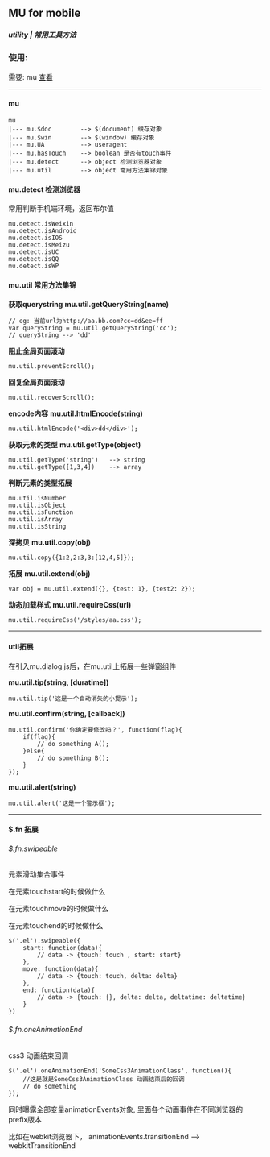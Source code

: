 ## MU for mobile

##### utility | 常用工具方法

### 使用:

需要: mu [查看](https://github.com/Roeis/MU/tree/master/dist)

-------------------------------

#### mu
    
    mu
    |--- mu.$doc        --> $(document) 缓存对象
    |--- mu.$win        --> $(window) 缓存对象
    |--- mu.UA          --> useragent
    |--- mu.hasTouch    --> boolean 是否有touch事件
    |--- mu.detect      --> object 检测浏览器对象
    |--- mu.util        --> object 常用方法集锦对象

#### mu.detect 检测浏览器
常用判断手机端环境，返回布尔值

    mu.detect.isWeixin
    mu.detect.isAndroid
    mu.detect.isIOS
    mu.detect.isMeizu
    mu.detect.isUC
    mu.detect.isQQ
    mu.detect.isWP
    

#### mu.util 常用方法集锦

**获取querystring**
**mu.util.getQueryString(name)**
    
    // eg: 当前url为http://aa.bb.com?cc=dd&ee=ff
    var queryString = mu.util.getQueryString('cc');
    // queryString --> 'dd'

**阻止全局页面滚动**
    
    mu.util.preventScroll();

**回复全局页面滚动**

    mu.util.recoverScroll();

**encode内容**
**mu.util.htmlEncode(string)**

    mu.util.htmlEncode('<div>dd</div>');

**获取元素的类型**
**mu.util.getType(object)**
    
    mu.util.getType('string')   --> string
    mu.util.getType([1,3,4])    --> array

**判断元素的类型拓展**
    
    mu.util.isNumber
    mu.util.isObject
    mu.util.isFunction
    mu.util.isArray
    mu.util.isString

**深拷贝**
**mu.util.copy(obj)**
    
    mu.util.copy({1:2,2:3,3:[12,4,5]});

**拓展**
**mu.util.extend(obj)**

    var obj = mu.util.extend({}, {test: 1}, {test2: 2});

**动态加载样式**
**mu.util.requireCss(url)**
    
    mu.util.requireCss('/styles/aa.css');

-------------------------------

#### util拓展
在引入mu.dialog.js后，在mu.util上拓展一些弹窗组件

**mu.util.tip(string, [duratime])**
    
    mu.util.tip('这是一个自动消失的小提示');

**mu.util.confirm(string, [callback])**
    
    mu.util.confirm('你确定要修改吗？', function(flag){
        if(flag){
            // do something A();
        }else{
            // do something B();
        }
    });

**mu.util.alert(string)**
    
    mu.util.alert('这是一个警示框');

-------------------------------

#### $.fn 拓展
    
###### $.fn.swipeable
元素滑动集合事件

在元素touchstart的时候做什么

在元素touchmove的时候做什么

在元素touchend的时候做什么

    $('.el').swipeable({
        start: function(data){
            // data -> {touch: touch , start: start}
        },
        move: function(data){
            // data -> {touch: touch, delta: delta}
        },
        end: function(data){
            // data -> {touch: {}, delta: delta, deltatime: deltatime}
        }
    })


###### $.fn.oneAnimationEnd
css3 动画结束回调

    $('.el').oneAnimationEnd('SomeCss3AnimationClass', function(){
        //这是就是SomeCss3AnimationClass 动画结束后的回调
        // do something
    });

同时曝露全部变量animationEvents对象, 里面各个动画事件在不同浏览器的prefix版本

比如在webkit浏览器下， animationEvents.transitionEnd --> webkitTransitionEnd
